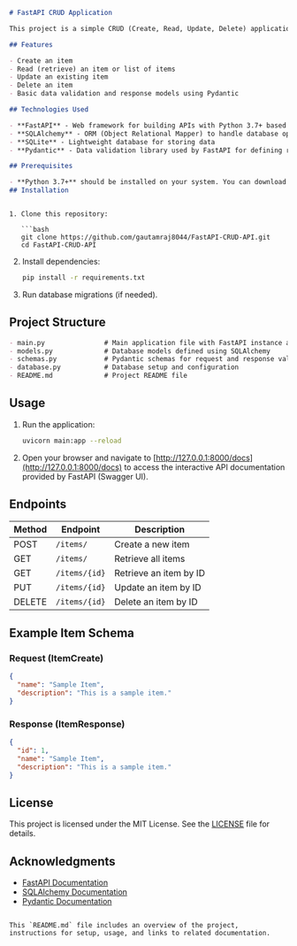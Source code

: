 ```markdown
# FastAPI CRUD Application

This project is a simple CRUD (Create, Read, Update, Delete) application built with FastAPI and SQLAlchemy, with SQLite as the database. The application provides RESTful API endpoints to manage items in a database and demonstrates fundamental CRUD operations.

## Features

- Create an item
- Read (retrieve) an item or list of items
- Update an existing item
- Delete an item
- Basic data validation and response models using Pydantic

## Technologies Used

- **FastAPI** - Web framework for building APIs with Python 3.7+ based on standard Python-type hints
- **SQLAlchemy** - ORM (Object Relational Mapper) to handle database operations
- **SQLite** - Lightweight database for storing data
- **Pydantic** - Data validation library used by FastAPI for defining request and response models

## Prerequisites

- **Python 3.7+** should be installed on your system. You can download it [here](https://www.python.org/downloads/).
## Installation
```
```

1. Clone this repository:

   ```bash
   git clone https://github.com/gautamraj8044/FastAPI-CRUD-API.git
   cd FastAPI-CRUD-API
   ```

2. Install dependencies:

   ```bash
   pip install -r requirements.txt
   ```

3. Run database migrations (if needed).

## Project Structure

```markdown
- main.py               # Main application file with FastAPI instance and endpoints
- models.py             # Database models defined using SQLAlchemy
- schemas.py            # Pydantic schemas for request and response validation
- database.py           # Database setup and configuration
- README.md             # Project README file
```

## Usage

1. Run the application:

   ```bash
   uvicorn main:app --reload
   ```

2. Open your browser and navigate to [http://127.0.0.1:8000/docs](http://127.0.0.1:8000/docs) to access the interactive API documentation provided by FastAPI (Swagger UI).

## Endpoints

| Method | Endpoint      | Description           |
|--------|---------------|-----------------------|
| POST   | `/items/`     | Create a new item     |
| GET    | `/items/`     | Retrieve all items    |
| GET    | `/items/{id}` | Retrieve an item by ID|
| PUT    | `/items/{id}` | Update an item by ID  |
| DELETE | `/items/{id}` | Delete an item by ID  |

## Example Item Schema

### Request (ItemCreate)

```json
{
  "name": "Sample Item",
  "description": "This is a sample item."
}
```

### Response (ItemResponse)

```json
{
  "id": 1,
  "name": "Sample Item",
  "description": "This is a sample item."
}
```

## License

This project is licensed under the MIT License. See the [LICENSE](LICENSE) file for details.

## Acknowledgments

- [FastAPI Documentation](https://fastapi.tiangolo.com/)
- [SQLAlchemy Documentation](https://www.sqlalchemy.org/)
- [Pydantic Documentation](https://pydantic-docs.helpmanual.io/)

```

This `README.md` file includes an overview of the project, instructions for setup, usage, and links to related documentation.